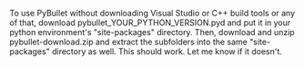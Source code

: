 To use PyBullet without downloading Visual Studio or C++ build tools or any of that, download pybullet_YOUR_PYTHON_VERSION.pyd and put it in your python environment's "site-packages" directory. Then, download and unzip
pybullet-download.zip and extract the subfolders into the same "site-packages" directory as well. This should work. Let me know if it doesn't.
